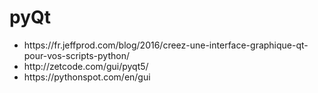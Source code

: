 # pyQt

<ul>
	<li>https://fr.jeffprod.com/blog/2016/creez-une-interface-graphique-qt-pour-vos-scripts-python/</li>
	<li>http://zetcode.com/gui/pyqt5/</li>
	<li>https://pythonspot.com/en/gui</li>
</ul>
